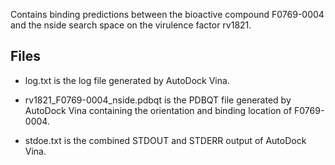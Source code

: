 Contains binding predictions between the bioactive compound F0769-0004 and the nside search space on the virulence factor rv1821.

## Files

- log.txt is the log file generated by AutoDock Vina.

- rv1821_F0769-0004_nside.pdbqt is the PDBQT file generated by AutoDock Vina containing the orientation and binding location of F0769-0004.

- stdoe.txt is the combined STDOUT and STDERR output of AutoDock Vina.


